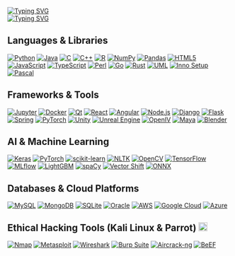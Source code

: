 [![Typing SVG](https://readme-typing-svg.demolab.com?font=Fira+Code&size=22&pause=1000&color=4AF626&center=true&vCenter=true&width=435&lines=Hi+there%2C+I'm+Adithya+N+Raj+%F0%9F%91%8B)](https://git.io/typing-svg)<br>
[![Typing SVG](https://readme-typing-svg.demolab.com?font=Fira+Code&size=22&pause=1000&color=4AF626&center=true&vCenter=true&width=435&lines=Final+Year+Student+in+CSE+AI+%26+ML;Passionate+Researcher;Game+Developer;Ethical+Hacking+Enthusiast)](https://git.io/typing-svg)

## Languages & Libraries
[![Python](https://img.shields.io/badge/python-3670A0?style=flat&logo=python&logoColor=ffdd54)](https://www.python.org/)
[![Java](https://img.shields.io/badge/java-%23ED8B00.svg?style=flat&logo=java&logoColor=white)](https://www.java.com/)
[![C](https://img.shields.io/badge/c-%2300599C.svg?style=flat&logo=c&logoColor=white)](https://en.cppreference.com/w/c/language)
[![C++](https://img.shields.io/badge/c++-%2300599C.svg?style=flat&logo=c%2B%2B&logoColor=white)](https://isocpp.org/)
[![R](https://img.shields.io/badge/r-%23276DC3.svg?style=flat&logo=r&logoColor=white)](https://www.r-project.org/)
[![NumPy](https://img.shields.io/badge/numpy-%23013243.svg?style=flat&logo=numpy&logoColor=white)](https://numpy.org/)
[![Pandas](https://img.shields.io/badge/pandas-%23150458.svg?style=flat&logo=pandas&logoColor=white)](https://pandas.pydata.org/)
[![HTML5](https://img.shields.io/badge/HTML5-E34F26?style=for-the-badge&logo=html5&logoColor=white)](https://developer.mozilla.org/en-US/docs/Web/HTML)
[![JavaScript](https://img.shields.io/badge/JavaScript-323330?style=for-the-badge&logo=javascript&logoColor=F7DF1E)](https://developer.mozilla.org/en-US/docs/Web/JavaScript)
[![TypeScript](https://img.shields.io/badge/TypeScript-3178C6?style=for-the-badge&logo=typescript&logoColor=white)](https://www.typescriptlang.org/)
[![Perl](https://img.shields.io/badge/Perl-39457E?style=for-the-badge&logo=perl&logoColor=white)](https://www.perl.org/)
[![Go](https://img.shields.io/badge/Go-00ADD8?style=for-the-badge&logo=go&logoColor=white)](https://golang.org/)
[![Rust](https://img.shields.io/badge/Rust-000000?style=for-the-badge&logo=rust&logoColor=white)](https://www.rust-lang.org/)
[![UML](https://img.shields.io/badge/UML-FABD14?style=for-the-badge&logo=uml&logoColor=white)](https://www.uml.org/)
[![Inno Setup](https://img.shields.io/badge/Inno%20Setup-5CBCEB?style=for-the-badge&logo=innosetup&logoColor=white)](https://jrsoftware.org/isinfo.php)
[![Pascal](https://img.shields.io/badge/Pascal-3670A0?style=for-the-badge&logo=pascal&logoColor=white)](https://www.freepascal.org/)

## Frameworks & Tools
[![Jupyter](https://img.shields.io/badge/Jupyter-F37626.svg?&style=for-the-badge&logo=Jupyter&logoColor=white)](https://jupyter.org/)
[![Docker](https://img.shields.io/badge/Docker-2CA5E0?style=for-the-badge&logo=docker&logoColor=white)](https://www.docker.com/)
[![Qt](https://img.shields.io/badge/Qt-%23217346.svg?style=for-the-badge&logo=Qt&logoColor=white)](https://www.qt.io/)
[![React](https://img.shields.io/badge/React-20232A?style=for-the-badge&logo=react&logoColor=61DAFB)](https://reactjs.org/)
[![Angular](https://img.shields.io/badge/Angular-DD0031?style=for-the-badge&logo=angular&logoColor=white)](https://angular.io/)
[![Node.js](https://img.shields.io/badge/Node.js-43853D?style=for-the-badge&logo=node.js&logoColor=white)](https://nodejs.org/)
[![Django](https://img.shields.io/badge/Django-092E20?style=for-the-badge&logo=django&logoColor=white)](https://www.djangoproject.com/)
[![Flask](https://img.shields.io/badge/Flask-000000?style=for-the-badge&logo=flask&logoColor=white)](https://flask.palletsprojects.com/)
[![Spring](https://img.shields.io/badge/Spring-6DB33F?style=for-the-badge&logo=spring&logoColor=white)](https://spring.io/)
[![PyTorch](https://img.shields.io/badge/PyTorch-EE4C2C?style=for-the-badge&logo=pytorch&logoColor=white)](https://pytorch.org/)
[![Unity](https://img.shields.io/badge/Unity-100000?style=for-the-badge&logo=unity&logoColor=white)](https://unity.com/)
[![Unreal Engine](https://img.shields.io/badge/Unreal_Engine-313131?style=for-the-badge&logo=unreal-engine&logoColor=white)](https://www.unrealengine.com/)
[![OpenIV](https://img.shields.io/badge/OpenIV-0078D4?style=for-the-badge&logo=openiv&logoColor=white)](https://openiv.com/)
[![Maya](https://img.shields.io/badge/Maya-0696D7?style=for-the-badge&logo=autodesk&logoColor=white)](https://www.autodesk.com/products/maya/overview)
[![Blender](https://img.shields.io/badge/Blender-F5792A?style=for-the-badge&logo=blender&logoColor=white)](https://www.blender.org/)

## AI & Machine Learning
[![Keras](https://img.shields.io/badge/Keras-%23D00000.svg?style=flat&logo=Keras&logoColor=white)](https://keras.io/)
[![PyTorch](https://img.shields.io/badge/PyTorch-%23EE4C2C.svg?style=flat&logo=PyTorch&logoColor=white)](https://pytorch.org/)
[![scikit-learn](https://img.shields.io/badge/scikit--learn-%23F7931E.svg?style=flat&logo=scikit-learn&logoColor=white)](https://scikit-learn.org/)
[![NLTK](https://img.shields.io/badge/NLTK-154F5B?style=for-the-badge&logo=nltk&logoColor=white)](https://www.nltk.org/)
[![OpenCV](https://img.shields.io/badge/OpenCV-5C3EE8?style=for-the-badge&logo=opencv&logoColor=white)](https://opencv.org/)
[![TensorFlow](https://img.shields.io/badge/TensorFlow-%23FF6F00.svg?style=flat&logo=TensorFlow&logoColor=white)](https://www.tensorflow.org/)
[![MLflow](https://img.shields.io/badge/MLflow-%23d9ead3.svg?style=for-the-badge&logo=mlflow&logoColor=blue)](https://mlflow.org/)
[![LightGBM](https://img.shields.io/badge/LightGBM-%2347A141.svg?style=for-the-badge&logo=lightgbm&logoColor=white)](https://lightgbm.readthedocs.io/)
[![spaCy](https://img.shields.io/badge/spaCy-%2309A3D5.svg?style=for-the-badge&logo=spacy&logoColor=white)](https://spacy.io/)
[![Vector Shift](https://img.shields.io/badge/Vector%20Shift-%23764ABC.svg?style=for-the-badge&logo=vector-shift&logoColor=white)](https://github.com/topics/vector-shift)
[![ONNX](https://img.shields.io/badge/ONNX-%23005CED.svg?style=for-the-badge&logo=onnx&logoColor=white)](https://onnx.ai/)

## Databases & Cloud Platforms 
[![MySQL](https://img.shields.io/badge/MySQL-00000F?style=for-the-badge&logo=mysql&logoColor=white)](https://www.mysql.com/)
[![MongoDB](https://img.shields.io/badge/MongoDB-4EA94B?style=for-the-badge&logo=mongodb&logoColor=white)](https://www.mongodb.com/)
[![SQLite](https://img.shields.io/badge/SQLite-07405E?style=for-the-badge&logo=sqlite&logoColor=white)](https://www.sqlite.org/)
[![Oracle](https://img.shields.io/badge/Oracle-F80000?style=for-the-badge&logo=oracle&logoColor=black)](https://www.oracle.com/)
[![AWS](https://img.shields.io/badge/AWS-%23FF9900.svg?style=for-the-badge&logo=amazon-aws&logoColor=white)](https://aws.amazon.com/)
[![Google Cloud](https://img.shields.io/badge/Google_Cloud-4285F4?style=for-the-badge&logo=google-cloud&logoColor=white)](https://cloud.google.com/)
[![Azure](https://img.shields.io/badge/Azure-0089D6?style=for-the-badge&logo=microsoft-azure&logoColor=white)](https://azure.microsoft.com/)

## Ethical Hacking Tools (Kali Linux & Parrot) <img src="https://cdn.jsdelivr.net/gh/devicons/devicon/icons/debian/debian-original.svg" width="20" height="20" alt="Debian Logo">
[![Nmap](https://img.shields.io/badge/Nmap-0E83CD?style=for-the-badge&logo=nmap&logoColor=white)](https://nmap.org/)
[![Metasploit](https://img.shields.io/badge/Metasploit-E34F26?style=for-the-badge&logo=metasploit&logoColor=white)](https://www.metasploit.com/)
[![Wireshark](https://img.shields.io/badge/Wireshark-1679A7?style=for-the-badge&logo=wireshark&logoColor=white)](https://www.wireshark.org/)
[![Burp Suite](https://img.shields.io/badge/Burp_Suite-FF6C37?style=for-the-badge&logo=burp-suite&logoColor=white)](https://portswigger.net/burp)
[![Aircrack-ng](https://img.shields.io/badge/Aircrack--ng-00599C?style=for-the-badge&logo=aircrack-ng&logoColor=white)](https://www.aircrack-ng.org/)
[![BeEF](https://img.shields.io/badge/BeEF-A81D33?style=for-the-badge&logo=beef&logoColor=white)](https://beefproject.com/)
